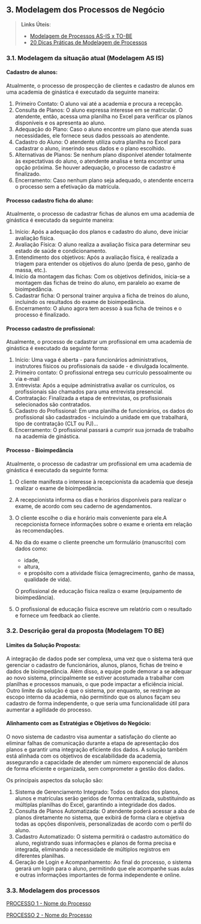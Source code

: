 ## 3. Modelagem dos Processos de Negócio


> **Links Úteis**:
> - [Modelagem de Processos AS-IS x TO-BE](https://dheka.com.br/modelagem-as-is-to-be/)
> - [20 Dicas Práticas de Modelagem de Processos](https://dheka.com.br/20-dicas-praticas-de-modelagem-de-processos/)

### 3.1. Modelagem da situação atual (Modelagem AS IS)

#### Cadastro de alunos: 

Atualmente, o processo de prospecção de clientes e cadastro de alunos em uma academia de ginástica é executado da seguinte maneira:
1. Primeiro Contato: O aluno vai até a academia e procura a recepção.
2. Consulta de Planos: O aluno expressa interesse em se matricular. O atendente, então, acessa uma planilha no Excel para verificar os planos disponíveis e os apresenta ao aluno.
3. Adequação do Plano: Caso o aluno encontre um plano que atenda suas necessidades, ele fornece seus dados pessoais ao atendente.
4. Cadastro do Aluno: O atendente utiliza outra planilha no Excel para cadastrar o aluno, inserindo seus dados e o plano escolhido.
5. Alternativas de Planos: Se nenhum plano disponível atender totalmente às expectativas do aluno, o atendente analisa e tenta encontrar uma opção próxima. Se houver adequação, o processo de cadastro é finalizado.
6. Encerramento: Caso nenhum plano seja adequado, o atendente encerra o processo sem a efetivação da matrícula.


#### Processo cadastro ficha do aluno:

Atualmente, o processo de cadastrar fichas de alunos em uma academia de ginástica é executado da seguinte maneira:
1. Início: Após a adequação dos planos e cadastro do aluno, deve iniciar avaliação física.
2. Avaliação Física: O aluno realiza a avaliação física para determinar seu estado de saúde e condicionamento.
3. Entendimento dos objetivos: Após a avaliação física, é realizada a triagem para entender os objetivos do aluno (perda de peso, ganho de massa, etc.).
4. Início da montagem das fichas: Com os objetivos definidos, inicia-se a montagem das fichas de treino do aluno, em paralelo ao exame de bioimpedância.
5. Cadastrar ficha: O personal trainer arquiva a ficha de treinos do aluno, incluindo os resultados do exame de bioimpedância.
6. Encerramento: O aluno agora tem acesso à sua ficha de treinos e o processo é finalizado.

#### Processo cadastro de profissional:

Atualmente, o processo de cadastrar um profissional em uma academia de ginástica é executado da seguinte forma:
1. Início: Uma vaga é aberta - para funcionários administrativos, instrutores físicos ou profissionais da saúde - e divulgada localmente.
2. Primeiro contato: O profissional entrega seu currículo pessoalmente ou via e-mail
3. Entrevista: Após a equipe administrativa avaliar os currículos, os profissionais são chamados para uma entrevista presencial.
4. Contratação: Finalizada a etapa de entrevistas, os profissionais selecionados são contratados.
5. Cadastro do Profissional: Em uma planilha de funcionários, os dados do profissional são cadastrados - incluindo a unidade em que trabalhará, tipo de contratação (CLT ou PJ)...
6. Encerramento: O profissional passará a cumprir sua jornada de trabalho na academia de ginástica.

#### Processo - Bioimpedância

Atualmente, o processo de cadastrar um profissional em uma academia de ginástica é executado da seguinte forma:
1. O cliente manifesta o interesse à recepcionista da academia que deseja realizar o exame de bioimpedância.
2. A recepcionista informa os dias e horários disponíveis para realizar o exame, de acordo com seu caderno de agendamentos.
3. O cliente escolhe o dia e horário mais conveniente para ele.A recepcionista fornece informações sobre o exame e orienta em relação às recomendações.
4. No dia do exame o cliente preenche um formulário (manuscrito) com dados como:
    * idade,
    * altura,
    * e propósito com a atividade física (emagrecimento, ganho de massa, qualidade de vida).
  
    O profissional de educação física realiza o exame (equipamento de bioimpedância).
6. O profissional de educação física escreve um relatório com o resultado e fornece um feedback ao cliente.


### 3.2. Descrição geral da proposta (Modelagem TO BE)

#### Limites da Solução Proposta:
A integração de dados pode ser complexa, uma vez que o sistema terá que gerenciar o cadastro de funcionários, alunos, planos, fichas de treino e dados de bioimpedância. Além disso, a equipe pode demorar a se adequar ao novo sistema, principalmente se estiver acostumada a trabalhar com planilhas e processos manuais, o que pode impactar a eficiência inicial. Outro limite da solução é que o sistema, por enquanto, se restringe ao escopo interno da academia, não permitindo que os alunos façam seu cadastro de forma independente, o que seria uma funcionalidade útil para aumentar a agilidade do processo.

#### Alinhamento com as Estratégias e Objetivos do Negócio:
O novo sistema de cadastro visa aumentar a satisfação do cliente ao eliminar falhas de comunicação durante a etapa de apresentação dos planos e garantir uma integração eficiente dos dados. A solução também está alinhada com os objetivos de escalabilidade da academia, assegurando a capacidade de atender um número exponencial de alunos de forma eficiente e organizada, sem comprometer a gestão dos dados.

Os principais aspectos da solução são:
1. Sistema de Gerenciamento Integrado:
  Todos os dados dos planos, alunos e matrículas serão geridos de forma centralizada, substituindo as múltiplas planilhas do Excel, garantindo a integridade dos dados.
2. Consulta de Planos Automatizada:
  O atendente poderá acessar a aba de planos diretamente no sistema, que exibirá de forma clara e objetiva todas as opções disponíveis, personalizadas de acordo com o perfil do aluno.
3. Cadastro Automatizado:
  O sistema permitirá o cadastro automático do aluno, registrando suas informações e planos de forma precisa e integrada, eliminando a necessidade de múltiplos registros em diferentes planilhas.
4. Geração de Login e Acompanhamento:
  Ao final do processo, o sistema gerará um login para o aluno, permitindo que ele acompanhe suas aulas e outras informações importantes de forma independente e online.


### 3.3. Modelagem dos processos

[PROCESSO 1 - Nome do Processo](./processos/processo-1-nome-do-processo.md "Detalhamento do Processo 1.")

[PROCESSO 2 - Nome do Processo](./processos/processo-2-nome-do-processo.md "Detalhamento do Processo 2.")
